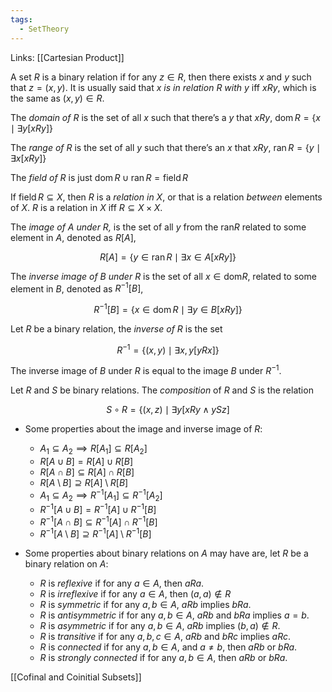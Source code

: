 ```yaml
---
tags:
  - SetTheory
---
```

Links: [[Cartesian Product]]

A set $R$ is a binary relation if for any $z \in R$, then there exists $x$ and $y$ such that $z = (x,y )$. It is usually said that $x$ _is in relation $R$ with $y$_ iff $xRy$, which is the same as $(x, y) \in R$.

The _domain of_ $R$ is the set of all $x$ such that there’s a $y$ that $x R y$, ${\text{dom}\,R=\{x\mid \exists y[xRy]\}}$

The _range of $R$_ is the set of all $y$ such that there’s an $x$ that $xRy$, ${\text{ran}\,R = \{y \mid \exists x [xRy]\}}$

The _field of $R$_ is just $\text{dom}\,R \cup \text{ran}\,R = \text{field}\,R$

If $\text{field}\,R \subseteq X$, then $R$ is a _relation in_ $X$, or that is a relation _between_ elements of $X$. $R$ is a relation in $X$ iff $R \subseteq X \times X$.

The _image of $A$ under $R$,_ is the set of all $y$ from the $\text{ran}R$ related to some element in $A$, denoted as $R[A]$,

$$ R[A]= \{y \in \text{ran}\,R \mid \exists x \in A[x R y]\} $$

The _inverse image of $B$ under $R$_ is the set of all $x\in \text{dom} R$, related to some element in $B$, denoted as $R^{-1}[B]$,

$$ R^{-1}[B] = \{x \in \text{dom}\,R \mid \exists y \in B[xRy]\} $$

Let $R$ be a binary relation, the _inverse of $R$_ is the set

$$ R^{-1} = \{(x,y) \mid \exists x, y [yR x]\} $$

The inverse image of $B$ under $R$ is equal to the image $B$ under $R^{-1}$.

Let $R$ and $S$ be binary relations. The _composition_ of $R$ and $S$ is the relation

$$ S \circ R = \{(x, z) \mid \exists y [xRy \land y S z] $$

- Some properties about the image and inverse image of $R$:
    - $A_1 \subseteq A_2 \implies R[A_1] \subseteq R[A_2]$
    - $R[A \cup B] = R[A] \cup R[B]$
    - $R[A\cap B] \subseteq R[A] \cap R[B]$
    - $R[A\setminus B] \supseteq R[A] \setminus R[B]$
    - $A_1 \subseteq A_2 \implies R^{-1}[A_1] \subseteq R^{-1}[A_2]$
    - $R^{-1}[A \cup B] = R^{-1}[A] \cup R^{-1}[B]$
    - $R^{-1}[A\cap B] \subseteq R^{-1}[A] \cap R^{-1}[B]$
    - $R^{-1}[A\setminus B] \supseteq R^{-1}[A] \setminus R^{-1}[B]$

- Some properties about binary relations on $A$ may have are, let $R$ be a binary relation on $A$:
    - $R$ is _reflexive_ if for any $a\in A$, then $aRa$.
    - $R$ is _irreflexive_ if for any $a\in A$, then $(a,a) \not\in R$
    - $R$ is _symmetric_ if for any $a, b\in A$, $aRb$ implies $b Ra$.
    - $R$ is _antisymmetric_ if for any $a, b\in A$, $aRb$ and $b Ra$ implies $a = b$.
    - $R$ is _asymmetric_ if for any $a, b\in A$, $aRb$ implies $(b,a)\not\in R$.
    - $R$ is _transitive_ if for any $a, b,c \in A$, $aRb$ and $bRc$ implies $aRc$.
    - $R$ is _connected_ if for any $a, b\in A$, and $a\ne b$, then $aRb$ or $b R a$.
    - $R$ is _strongly connected_ if for any $a, b\in A$, then $aRb$ or $b R a$.

[[Cofinal and Coinitial Subsets]]